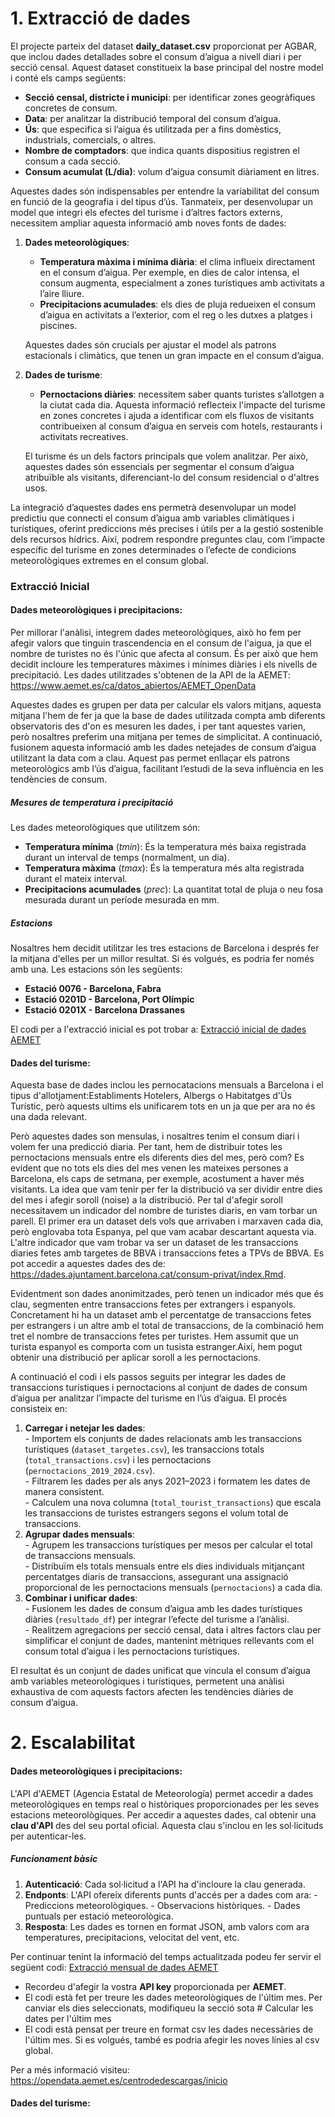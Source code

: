 # 1. Extracció de dades

El projecte parteix del dataset **daily_dataset.csv** proporcionat per AGBAR, que inclou dades detallades sobre el consum d’aigua a nivell diari i per secció censal. Aquest dataset constitueix la base principal del nostre model i conté els camps següents:  
- **Secció censal, districte i municipi**: per identificar zones geogràfiques concretes de consum.  
- **Data**: per analitzar la distribució temporal del consum d’aigua.  
- **Ús**: que especifica si l’aigua és utilitzada per a fins domèstics, industrials, comercials, o altres.  
- **Nombre de comptadors**: que indica quants dispositius registren el consum a cada secció.  
- **Consum acumulat (L/dia)**: volum d’aigua consumit diàriament en litres.  

Aquestes dades són indispensables per entendre la variabilitat del consum en funció de la geografia i del tipus d’ús. Tanmateix, per desenvolupar un model que integri els efectes del turisme i d’altres factors externs, necessitem ampliar aquesta informació amb noves fonts de dades:  

1. **Dades meteorològiques**:  
   - **Temperatura màxima i mínima diària**: el clima influeix directament en el consum d’aigua. Per exemple, en dies de calor intensa, el consum augmenta, especialment a zones turístiques amb activitats a l’aire lliure.  
   - **Precipitacions acumulades**: els dies de pluja redueixen el consum d’aigua en activitats a l’exterior, com el reg o les dutxes a platges i piscines.  

   Aquestes dades són crucials per ajustar el model als patrons estacionals i climàtics, que tenen un gran impacte en el consum d’aigua.  

2. **Dades de turisme**:  
   - **Pernoctacions diàries**: necessitem saber quants turistes s’allotgen a la ciutat cada dia. Aquesta informació reflecteix l'impacte del turisme en zones concretes i ajuda a identificar com els fluxos de visitants contribueixen al consum d’aigua en serveis com hotels, restaurants i activitats recreatives.  

   El turisme és un dels factors principals que volem analitzar. Per això, aquestes dades són essencials per segmentar el consum d’aigua atribuïble als visitants, diferenciant-lo del consum residencial o d'altres usos.  

La integració d’aquestes dades ens permetrà desenvolupar un model predictiu que connecti el consum d’aigua amb variables climàtiques i turístiques, oferint prediccions més precises i útils per a la gestió sostenible dels recursos hídrics. Així, podrem respondre preguntes clau, com l’impacte específic del turisme en zones determinades o l’efecte de condicions meteorològiques extremes en el consum global.  

### Extracció Inicial

#### Dades meteorològiques i precipitacions:

  Per millorar l'anàlisi, integrem dades meteorològiques, això ho fem per afegir valors que tinguin trascendencia en el consum de l'aigua, ja que el nombre de turistes no és l'únic que afecta al consum. És per això que hem decidit incloure les temperatures màximes i mínimes diàries i els nivells de precipitació. Les dades utilitzades s'obtenen de la API de la AEMET: https://www.aemet.es/ca/datos_abiertos/AEMET_OpenData

  Aquestes dades es grupen per data per calcular els valors mitjans, aquesta mitjana l'hem de fer ja que la base de dades utilitzada compta amb diferents observatoris des d'on es mesuren les dades, i per tant aquestes varien, però nosaltres preferim una mitjana per temes de simplicitat. A continuació, fusionem aquesta informació amb les dades netejades de consum d’aigua utilitzant la data com a clau. Aquest pas permet enllaçar els patrons meteorològics amb l’ús d’aigua, facilitant l’estudi de la seva influència en les tendències de consum.

  ##### Mesures de temperatura i precipitació
  Les dades meteorològiques que utilitzem són:
  - **Temperatura mínima** (*tmin*): És la temperatura més baixa registrada durant un interval de temps (normalment, un dia).
  - **Temperatura màxima** (*tmax*): És la temperatura més alta registrada durant el mateix interval.
  - **Precipitacions acumulades** (*prec*): La quantitat total de pluja o neu fosa mesurada durant un període mesurada en mm.

  ##### Estacions
  Nosaltres hem decidit utilitzar les tres estacions de Barcelona i després fer la mitjana d'elles per un millor resultat. Si és volgués, es podria fer només amb una. Les estacions són les següents:
  - **Estació 0076 - Barcelona, Fabra**
  - **Estació 0201D - Barcelona, Port Olímpic**
  - **Estació 0201X - Barcelona Drassanes**

  El codi per a l'extracció inicial es pot trobar a: [Extracció inicial de dades AEMET](extracció_AEMET_inicial.py)


#### Dades del turisme:

  Aquesta base de dades inclou les pernocatacions mensuals a Barcelona i el tipus d'allotjament:Establiments Hotelers, Albergs o Habitatges d'Ús Turístic, però aquests ultims els unificarem tots en un ja que per ara no és una dada relevant.

  Però aquestes dades son mensulas, i nosaltres tenim el consum diari i volem fer una predicció diaria. Per tant, hem de distribuir totes les pernoctacions mensuals entre els diferents dies del mes, però com? Es evident que no tots els dies del mes venen les mateixes persones a Barcelona, els caps de setmana, per exemple, acostument a haver més visitants. La idea que vam tenir per fer la distribució va ser dividir entre dies del mes i afegir soroll (noise) a la distribució. Per tal d'afegir soroll necessitavem un indicador del nombre de turistes diaris, en vam torbar un parell. El primer era un dataset dels vols que arrivaben i marxaven cada dia, però englovaba tota Espanya, pel que vam acabar descartant aquesta via. L'altre indicador que vam trobar va ser un dataset de les transaccions diaries fetes amb targetes de BBVA i transaccions fetes a TPVs de BBVA. Es pot accedir a aquestes dades des de: https://dades.ajuntament.barcelona.cat/consum-privat/index.Rmd.


  Evidentment son dades anonimitzades, però tenen un indicador més que és clau, segmenten entre transaccions fetes per extrangers i espanyols. Concretament hi ha un dataset amb el percentatge de transaccions fetes per estrangers i un altre amb el total de transaccions, de la combinació hem tret el nombre de transaccions fetes per turistes. Hem assumit que un turista espanyol es comporta com un tusista estranger.Així, hem pogut obtenir una distribució per aplicar soroll a les pernoctacions.

  A continuació el codi i els passos seguits per integrar les dades de transaccions turístiques i pernoctacions al conjunt de dades de consum d’aigua per analitzar l’impacte del turisme en l’ús d’aigua. El procés consisteix en:  

  1. **Carregar i netejar les dades**:  
    - Importem els conjunts de dades relacionats amb les transaccions turístiques (`dataset_targetes.csv`), les transaccions totals (`total_transactions.csv`) i les pernoctacions (`pernoctacions_2019_2024.csv`).  
    - Filtrarem les dades per als anys 2021–2023 i formatem les dates de manera consistent.  
    - Calculem una nova columna (`total_tourist_transactions`) que escala les transaccions de turistes estrangers segons el volum total de transaccions.  
  2. **Agrupar dades mensuals**:  
    - Agrupem les transaccions turístiques per mesos per calcular el total de transaccions mensuals.  
    - Distribuïm els totals mensuals entre els dies individuals mitjançant percentatges diaris de transaccions, assegurant una assignació proporcional de les pernoctacions mensuals (`pernoctacions`) a cada dia.  
  3. **Combinar i unificar dades**:  
    - Fusionem les dades de consum d’aigua amb les dades turístiques diàries (`resultado_df`) per integrar l’efecte del turisme a l’anàlisi.  
    - Realitzem agregacions per secció censal, data i altres factors clau per simplificar el conjunt de dades, mantenint mètriques rellevants com el consum total d’aigua i les pernoctacions turístiques.  

  El resultat és un conjunt de dades unificat que vincula el consum d’aigua amb variables meteorològiques i turístiques, permetent una anàlisi exhaustiva de com aquests factors afecten les tendències diàries de consum d’aigua.


# 2. Escalabilitat

#### Dades meteorològiques i precipitacions:

  L'API d'AEMET (Agencia Estatal de Meteorología) permet accedir a dades meteorològiques en temps real o històriques proporcionades per les seves estacions meteorològiques. Per accedir a aquestes dades, cal obtenir una **clau d'API** des del seu portal oficial. Aquesta clau s'inclou en les sol·licituds per autenticar-les.

  ##### Funcionament bàsic
  1. **Autenticació**: Cada sol·licitud a l'API ha d'incloure la clau generada.
  2. **Endponts**: L'API ofereix diferents punts d'accés per a dades com ara:
    - Prediccions meteorològiques.
    - Observacions històriques.
    - Dades puntuals per estació meteorològica.
  3. **Resposta**: Les dades es tornen en format JSON, amb valors com ara temperatures, precipitacions, velocitat del vent, etc.

  Per continuar tenint la informació del temps actualitzada podeu fer servir el següent codi: [Extracció mensual de dades AEMET](extracció_AEMET.py)
  - Recordeu d'afegir la vostra **API key** proporcionada per **AEMET**.
  - El codi està fet per treure les dades meteorològiques de l'últim mes. Per canviar els dies seleccionats, modifiqueu la secció sota # Calcular les dates per l'últim mes
  - El codi està pensat per treure en format csv les dades necessàries de l'últim mes. Si es volgués, també es podria afegir les noves línies al csv global.

  Per a més informació visiteu: https://opendata.aemet.es/centrodedescargas/inicio

#### Dades del turisme:
